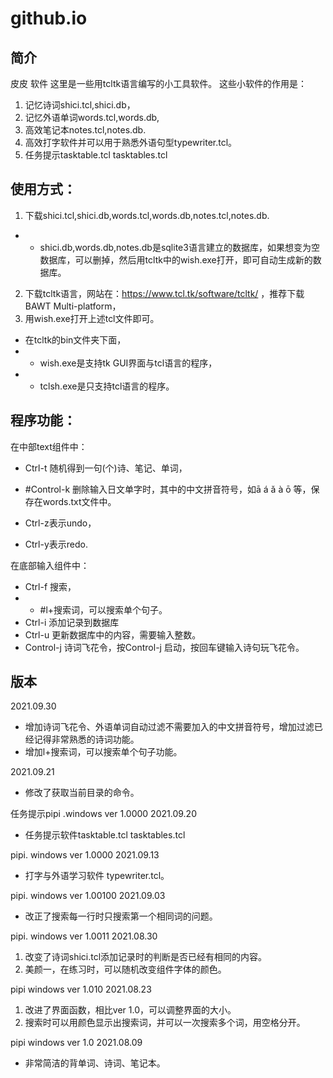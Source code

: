# github.io
## 简介
皮皮 软件
这里是一些用tcltk语言编写的小工具软件。
这些小软件的作用是：
1. 记忆诗词shici.tcl,shici.db，
2. 记忆外语单词words.tcl,words.db,
3. 高效笔记本notes.tcl,notes.db.
4. 高效打字软件并可以用于熟悉外语句型typewriter.tcl。
5. 任务提示tasktable.tcl tasktables.tcl 


## 使用方式：
1. 下载shici.tcl,shici.db,words.tcl,words.db,notes.tcl,notes.db.
- -  shici.db,words.db,notes.db是sqlite3语言建立的数据库，如果想变为空数据库，可以删掉，然后用tcltk中的wish.exe打开，即可自动生成新的数据库。
2. 下载tcltk语言，网站在：https://www.tcl.tk/software/tcltk/ ，推荐下载BAWT Multi-platform，
3. 用wish.exe打开上述tcl文件即可。
- 在tcltk的bin文件夹下面，
- - wish.exe是支持tk GUI界面与tcl语言的程序，
- - tclsh.exe是只支持tcl语言的程序。


## 程序功能：
在中部text组件中：
- Ctrl-t 随机得到一句(个)诗、笔记、单词，
- #Control-k 删除输入日文单字时，其中的中文拼音符号，如ā á ǎ à ō 等，保存在words.txt文件中。

- Ctrl-z表示undo，
- Ctrl-y表示redo.

在底部输入组件中：
- Ctrl-f 搜索，
- - #l+搜索词，可以搜索单个句子。
- Ctrl-i 添加记录到数据库
- Ctrl-u 更新数据库中的内容，需要输入整数。
- Control-j 诗词飞花令，按Control-j 启动，按回车键输入诗句玩飞花令。



## 版本
2021.09.30
- 增加诗词飞花令、外语单词自动过滤不需要加入的中文拼音符号，增加过滤已经记得非常熟悉的诗词功能。
- 增加l+搜索词，可以搜索单个句子功能。


2021.09.21
- 修改了获取当前目录的命令。

任务提示pipi .windows ver 1.0000 2021.09.20
- 任务提示软件tasktable.tcl tasktables.tcl 

pipi. windows ver 1.0000 2021.09.13
- 打字与外语学习软件 typewriter.tcl。

pipi. windows ver 1.00100 2021.09.03
- 改正了搜索每一行时只搜索第一个相同词的问题。

pipi. windows ver 1.0011 2021.08.30
1. 改变了诗词shici.tcl添加记录时的判断是否已经有相同的内容。
2. 美颜一，在练习时，可以随机改变组件字体的颜色。

pipi  windows ver 1.010 2021.08.23
1. 改进了界面函数，相比ver 1.0，可以调整界面的大小。
2. 搜索时可以用颜色显示出搜索词，并可以一次搜索多个词，用空格分开。

pipi  windows ver 1.0 2021.08.09
- 非常简洁的背单词、诗词、笔记本。
